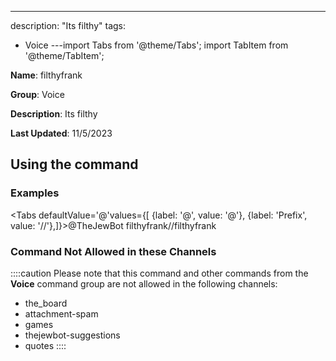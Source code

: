 ---
description: "Its filthy"
tags:
  - Voice
---import Tabs from '@theme/Tabs';
import TabItem from '@theme/TabItem';

**Name**: filthyfrank

**Group**: Voice

**Description**: Its filthy

**Last Updated**: 11/5/2023

## Using the command

### Examples
<Tabs defaultValue='@'values={[ {label: '@', value: '@'}, {label: 'Prefix', value: '//'},]}><TabItem value='@'>@TheJewBot filthyfrank</TabItem><TabItem value='//'>//filthyfrank</TabItem></Tabs>

### Command Not Allowed in these Channels
::::caution Please note that this command and other commands from the **Voice** command group are not allowed in the following channels:
- the_board
- attachment-spam
- games
- thejewbot-suggestions
- quotes
::::